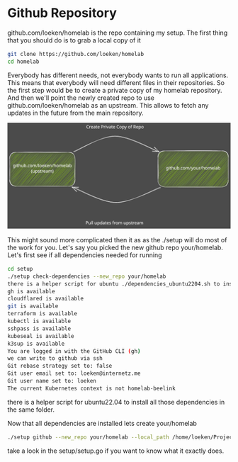 # Github Repository

github.com/loeken/homelab is the repo containing my setup. The first thing that you should do is to grab a local copy of it

```bash
git clone https://github.com/loeken/homelab
cd homelab
```

Everybody has different needs, not everybody wants to run all applications. This means that everybody will need different files in their repositories. So the first step would be to create a private copy of my homelab repository. And then we'll point the newly created repo to use github.com/loeken/homelab as an upstream. This allows to fetch any updates in the future from the main repository.

![private fork](Excalidraw/upstream_clone.svg)


This might sound more complicated then it as as the ./setup will do most of the work for you. Let's say you picked the new github repo your/homelab. Let's first see if all dependencies needed for running 

```bash
cd setup
./setup check-dependencies --new_repo your/homelab
there is a helper script for ubuntu ./dependencies_ubuntu2204.sh to install dependencies
gh is available
cloudflared is available
git is available
terraform is available
kubectl is available
sshpass is available
kubeseal is available
k3sup is available
You are logged in with the GitHub CLI (gh)
we can write to github via ssh
Git rebase strategy set to: false
Git user email set to: loeken@internetz.me
Git user name set to: loeken
The current Kubernetes context is not homelab-beelink
```

there is a helper script for ubuntu22.04 to install all those dependencies in the same folder.

Now that all dependencies are installed lets create your/homelab

```bash
./setup github --new_repo your/homelab --local_path /home/loeken/Projects/private
```

take a look in the setup/setup.go if you want to know what it exactly does.